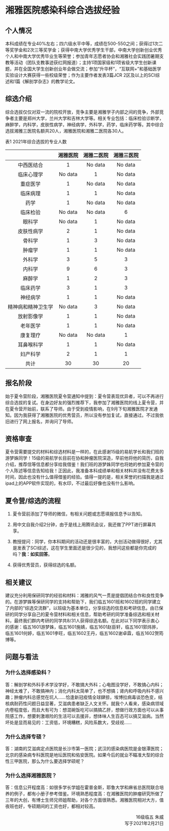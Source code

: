 # 湘雅医院感染科综合选拔经验

## 个人情况

本科成绩在专业40%左右；四六级水平中等，成绩在500-550之间；获得过1次二等奖学金和2次三等奖学金；获得中南大学优秀学生干部，中南大学创新创业优秀个人和中南大学优秀毕业生等荣誉；参加青年志愿者协会和湘雅社会实践团暑期支教等活动（团队支教事迹获红网报道）；主持1项国家级和1项省级大学生创新课题，并在全国大学生创新创业年会做交流；参加“升华杯”，“互联网+”和基础医学实验设计大赛获得一些校级荣誉；作为主要作者发表3篇JCR 2区及以上的SCI综述和1篇《解剖学杂志》的教学论文。

## 综选介绍

综合选拔仅仅对双一流的院校开放，竞争主要是湘雅学子内部之间的竞争，外部竞争者主要是郑州大学，兰州大学和吉林大学等。相关专业包括：临床检验诊断学，麻醉学，内科学，皮肤性病学，神经病学，外科学，药学，临床药学等。其中综合选拔湘雅三医院名额共20人，湘雅医院和湘雅二医院各30人。

表1 2021年综合选拔的专业人数

||湘雅医院|湘雅二医院|湘雅三医院|
|:----:|:----:|:----:|:----:|
|中西医结合|1|No data|No data|
|临床心理学|No data|1|No data|
|重症医学|1|No data|No data|
|临床病理|1|1|No data|
|药学|1|No data|No data|
|临床检验|No data|No data|6|
|眼科学|No data|1|No data|
|皮肤性病学|2|1|No data|
|骨科学|1|3|No data|
|肿瘤学|1|1|No data|
|外科学|3|5|3|
|内科学|9|6|3|
|麻醉学|1|2|3|
|临床药学|3|1|3|
|神经病学|1|1|No data|
|精神病和精神卫生学|No data|3|No data|
|放射影像学|1|1|No data|
|老年医学|1|1|No data|
|康复理疗|No data|No data|1|
|耳鼻喉科学|1|1|No data|
|妇产科学|2|1|1|
|共计|30|30|20|

## 报名阶段

始于夏令营阶段，湘雅医院夏令营通知中提到：夏令营表现优异者，可以不再进行综合选拔的复试。在身边好友的强烈推荐下，我参加了湘雅医院的线上夏令营，并在夏令营开始前，联系了导师。由于受到疫情影响，在9月下旬湘雅医院才发通知。因为我获得了湘雅医院的优秀营员，所以没有参加复试，直接通过。不过我依旧进行了网上报名，并询问了导师。

## 资格审查

夏令营需要提交的材料和综选材料是一样的，在此感谢15级的易航学长和我们班的游梦姝同学！15级的易航学长目前在协和肿瘤医院深造，早前他将他的简历，自我介绍，推荐信等信息都分享给我借鉴！我们班的游梦姝同学也将她的参加夏令营的个人陈述等信息告知给我！正因此，我准备本科成绩单和相关材料并没有花费太多时间，因此也没有什么值得借鉴的经验。值得一提的是，相关荣誉的扫描我是通过ipad上的APP软件实现的，有水印，不过最后好像也没有什么影响。

## 夏令营/综选的流程

1. 夏令营前添加了导师的微信，有相关问题或志愿填报信息予以告知。

2. 用中文自我介绍2分钟，由于是线上用腾讯会议，我还做了PPT进行屏幕共享。

3. 教授提问：同学，你本科期间的活动还是很丰富的，大创活动做得很好，尤其是发表了SCI综述，这在学生里面还是很少见的，我想问这些都是你完成的吗？**我：如实回答**。

4. 获得优秀营员，获得综选的名额。

## 相关建议

建议充分利用保研同学的经验和材料：湘雅的风气一贯是提倡团结合作和良性竞争的。在游梦姝等保研同学的支持和帮助下，我们临五1601班和1602班的同学建立了内部的“综选交流群”，以班级为基本单位，分享综选的信息和考研信息。由已保研的同学分享自己的夏令营材料和相关信息，帮助考研的同学准备综选和相关材料，最终我们群内考研的同学共8/31人获得综选名额。在此对以下同学表示衷心的感谢：临五1601游梦姝，临五1601施婧，临五1601赵臣轩，临五1601郭炜骅，临五1601何婷，临五1601李旺，临五1602王丹，临五1602谢卓霖，临五1602贺筠博等。

## 问题与看法
### 为什么选择感染科？

答：解剖学和外科手术学没学好，不敢搞大外科；心电图没学好，不敢搞心内科；神经太难了，不敢搞神内；消化内科太简单了，也不想搞；肾内和呼吸内科不感兴趣；肿瘤内科总感觉在坑人……恰逢新冠疫情全球肆掠，埃博拉病毒谈恐色变，结核病耐药性问题日益显著，艾滋病患者缺乏人文关怀。就我个人看来，感染病领域内卷程度低，而且大有可为：想混碗饭吃可以搞搞乙肝，想做行政方面也可以从事院感工作，想要刺激艰险的生活可以去援非，想体味人生百态可以搞艾滋病。当然坏处是显而易见的：工资低，环境糟糕，风险系数大，受歧视……

### 为什么选择专硕？

答：湖南的艾滋病定点医院是长沙市第一医院；武汉的感染病医院是金银潭医院；北京的感染病专科医院是地坛医院和佑安医院。如果今后的就业不瞄准大型的综合性三甲医院，那么为什么要选择学硕呢？

### 为什么选择湘雅医院？

答：信息公开程度高：如很多学长学姐在霍普金斯，耶鲁大学和麻省总医院联合培养的例子，都有小册子参考借鉴。环境熟悉程度高：在湘雅医院的肿瘤研究所做了三年的大创，有博士生师兄师姐帮助，对各个方面很熟悉。湘雅医院相对大方，值夜班也好，专硕期间的工资也好，都相对较高。

<p align="right">16级临五 朱威<br/>写于2021年2月21日</p>